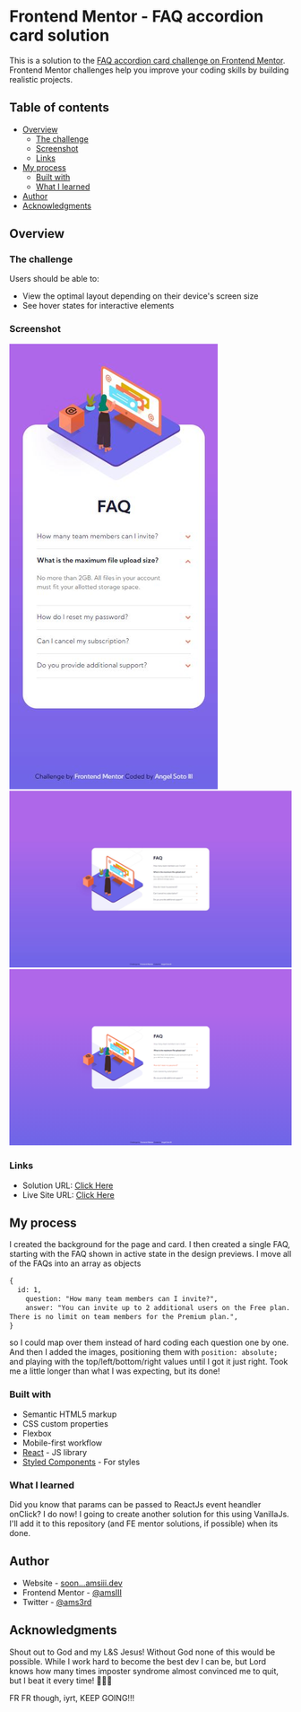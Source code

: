 # Frontend Mentor - FAQ accordion card solution

This is a solution to the [FAQ accordion card challenge on Frontend Mentor](https://www.frontendmentor.io/challenges/faq-accordion-card-XlyjD0Oam). Frontend Mentor challenges help you improve your coding skills by building realistic projects.

## Table of contents

- [Overview](#overview)
  - [The challenge](#the-challenge)
  - [Screenshot](#screenshot)
  - [Links](#links)
- [My process](#my-process)
  - [Built with](#built-with)
  - [What I learned](#what-i-learned)
- [Author](#author)
- [Acknowledgments](#acknowledgments)

## Overview

### The challenge

Users should be able to:

- View the optimal layout depending on their device's screen size
- See hover states for interactive elements

### Screenshot

![Mobile View](./MobileScreenshot.jpg)
![Desktop View](./DesktopScreenshot.jpg)
![Hover View](./HoverScreenshot.jpg)

### Links

- Solution URL: [Click Here](https://www.frontendmentor.io/solutions/faq-accordion-card-challenge-using-reactjs-and-styled-components-pfv133dFd)
- Live Site URL: [Click Here](https://amsiii.github.io/FAQ-Accordion-Card-Challenge/)

## My process

I created the background for the page and card. I then created a single FAQ, starting with the FAQ shown in active state in the design previews. I move all of the FAQs into an array as objects

```
{
  id: 1,
	question: "How many team members can I invite?",
	answer: "You can invite up to 2 additional users on the Free plan. There is no limit on team members for the Premium plan.",
}
```

so I could map over them instead of hard coding each question one by one. And then I added the images, positioning them with `position: absolute;` and playing with the top/left/bottom/right values until I got it just right. Took me a little longer than what I was expecting, but its done!

### Built with

- Semantic HTML5 markup
- CSS custom properties
- Flexbox
- Mobile-first workflow
- [React](https://reactjs.org/) - JS library
- [Styled Components](https://styled-components.com/) - For styles

### What I learned

Did you know that params can be passed to ReactJs event heandler onClick? I do now! I going to create another solution for this using VanillaJs. I'll add it to this repository (and FE mentor solutions, if possible) when its done.

## Author

- Website - [soon...amsiii.dev](https://www.amsiii.dev)
- Frontend Mentor - [@amsIII](https://www.frontendmentor.io/profile/amsIII)
- Twitter - [@ams3rd](https://www.twitter.com/ams3rd)

## Acknowledgments

Shout out to God and my L&S Jesus! Without God none of this would be possible. While I work hard to become the best dev I can be, but Lord knows how many times imposter syndrome almost convinced me to quit, but I beat it every time! 💪💪💪

FR FR though, iyrt, KEEP GOING!!!
